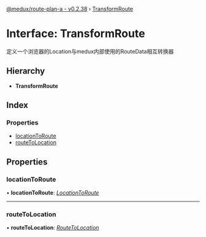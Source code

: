 [@medux/route-plan-a - v0.2.38](../README.md) › [TransformRoute](transformroute.md)

# Interface: TransformRoute

定义一个浏览器的Location与medux内部使用的RouteData相互转换器

## Hierarchy

* **TransformRoute**

## Index

### Properties

* [locationToRoute](transformroute.md#locationtoroute)
* [routeToLocation](transformroute.md#routetolocation)

## Properties

###  locationToRoute

• **locationToRoute**: *[LocationToRoute](../README.md#locationtoroute)*

___

###  routeToLocation

• **routeToLocation**: *[RouteToLocation](../README.md#routetolocation)*
